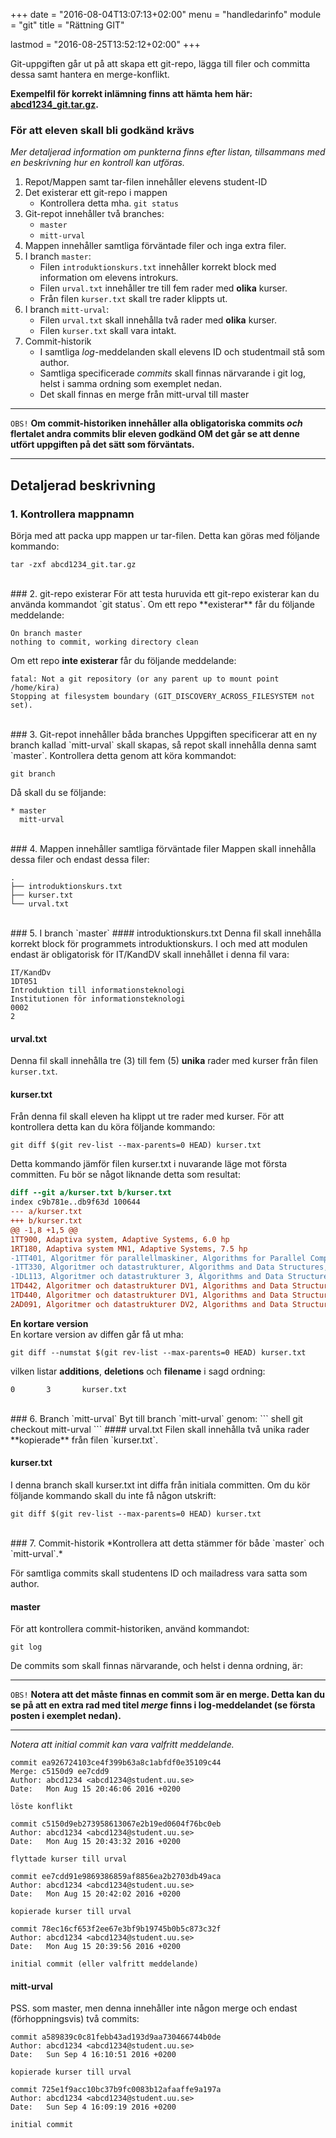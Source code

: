 +++
date = "2016-08-04T13:07:13+02:00"
menu = "handledarinfo"
module = "git"
title = "Rättning GIT"

lastmod = "2016-08-25T13:52:12+02:00"
+++

Git-uppgiften går ut på att skapa ett git-repo, lägga till filer och committa
dessa samt hantera en merge-konflikt.

**Exempelfil för korrekt inlämning finns att hämta hem här: [abcd1234_git.tar.gz](/handledarinfo/rattningsmallar/abcd1234_git.tar.gz).**

### För att eleven skall bli godkänd krävs
*Mer detaljerad information om punkterna finns efter listan, tillsammans med en
beskrivning hur en kontroll kan utföras.*

1. Repot/Mappen samt tar-filen innehåller elevens student-ID
2. Det existerar ett git-repo i mappen
   - Kontrollera detta mha. `git status`
3. Git-repot innehåller två branches:
   - `master`
   - `mitt-urval`
4. Mappen innehåller samtliga förväntade filer och inga extra filer.
5. I branch `master`:
   + Filen `introduktionskurs.txt` innehåller korrekt block med information
     om elevens introkurs.
   + Filen `urval.txt` innehåller tre till fem rader med **olika** kurser.
   + Från filen `kurser.txt` skall tre rader klippts ut.
6. I branch `mitt-urval`:
   + Filen `urval.txt` skall innehålla två rader med **olika** kurser.
   + Filen `kurser.txt` skall vara intakt.
7. Commit-historik
   + I samtliga *log*-meddelanden skall elevens ID och studentmail stå som author.
   + Samtliga specificerade *commits* skall finnas närvarande i git log, helst
     i samma ordning som exemplet nedan.
   + Det skall finnas en merge från mitt-urval till master

***
`OBS!` **Om commit-historiken innehåller alla obligatoriska commits _och_ flertalet
andra commits blir eleven godkänd OM det går se att denne utfört uppgiften på det
sätt som förväntats.**
***

## Detaljerad beskrivning
### 1. Kontrollera mappnamn
Börja med att packa upp mappen ur tar-filen. Detta kan göras med följande
kommando:
``` shell
tar -zxf abcd1234_git.tar.gz
```

<br/>
### 2. git-repo existerar
För att testa huruvida ett git-repo existerar kan du använda kommandot
`git status`. Om ett repo **existerar** får du följande meddelande:

``` shell
On branch master
nothing to commit, working directory clean
```

Om ett repo **inte existerar** får du följande meddelande:

``` shell
fatal: Not a git repository (or any parent up to mount point /home/kira)
Stopping at filesystem boundary (GIT_DISCOVERY_ACROSS_FILESYSTEM not set).
```

<br/>
### 3. Git-repot innehåller båda branches
Uppgiften specificerar att en ny branch kallad `mitt-urval` skall skapas,
så repot skall innehålla denna samt `master`. Kontrollera detta genom
att köra kommandot:

``` shell
git branch
```

Då skall du se följande:

``` shell
* master
  mitt-urval
```

<br/>
### 4. Mappen innehåller samtliga förväntade filer
Mappen skall innehålla dessa filer och endast dessa filer:

``` text
.
├── introduktionskurs.txt
├── kurser.txt
└── urval.txt
```

<br/>
### 5. I branch `master`
#### introduktionskurs.txt
Denna fil skall innehålla korrekt block för programmets introduktionskurs.
I och med att modulen endast är obligatorisk för IT/KandDV skall innehållet
i denna fil vara:

``` text
IT/KandDv
1DT051
Introduktion till informationsteknologi
Institutionen för informationsteknologi
0002
2
```

#### urval.txt
Denna fil skall innehålla tre (3) till fem (5) **unika** rader med kurser från
filen `kurser.txt`.

#### kurser.txt
Från denna fil skall eleven ha klippt ut tre rader med kurser. För att
kontrollera detta kan du köra följande kommando:

``` shell
git diff $(git rev-list --max-parents=0 HEAD) kurser.txt
```

Detta kommando jämför filen kurser.txt i nuvarande läge mot första committen. Fu
bör se något liknande detta som resultat:

``` diff
diff --git a/kurser.txt b/kurser.txt
index c9b781e..db9f63d 100644
--- a/kurser.txt
+++ b/kurser.txt
@@ -1,8 +1,5 @@
1TT900, Adaptiva system, Adaptive Systems, 6.0 hp
1RT180, Adaptiva system MN1, Adaptive Systems, 7.5 hp
-1TT401, Algoritmer för parallellmaskiner, Algorithms for Parallel Computers, 6.0 hp
-1TT330, Algoritmer och datastrukturer, Algorithms and Data Structures, 6.0 hp
-1DL113, Algoritmer och datastrukturer 3, Algorithms and Data Structures 3, 7.5 hp
1TD442, Algoritmer och datastrukturer DV1, Algorithms and Data Structures DV1, 9.0 hp
1TD440, Algoritmer och datastrukturer DV1, Algorithms and Data Structures DV1, 7.5 hp
2AD091, Algoritmer och datastrukturer DV2, Algorithms and Data Structures DV2, 6.0 hp
```

**En kortare version**  
En kortare version av diffen går få ut mha:
``` shell
git diff --numstat $(git rev-list --max-parents=0 HEAD) kurser.txt
```
vilken listar **additions**, **deletions** och **filename** i sagd ordning:

``` text
0       3       kurser.txt
```

<br/>
### 6. Branch `mitt-urval`
Byt till branch `mitt-urval` genom:
``` shell
git checkout mitt-urval
```
#### urval.txt
Filen skall innehålla två unika rader **kopierade** från filen `kurser.txt`.

#### kurser.txt
I denna branch skall kurser.txt int diffa från initiala committen. Om du kör
följande kommando skall du inte få någon utskrift:

``` shell
git diff $(git rev-list --max-parents=0 HEAD) kurser.txt
```

<br/>
### 7. Commit-historik
*Kontrollera att detta stämmer för både `master` och `mitt-urval`.*

För samtliga commits skall studentens ID och mailadress vara satta som author.

#### master
För att kontrollera commit-historiken, använd kommandot:
``` shell
git log
```

De commits som skall finnas närvarande, och helst i denna ordning, är:  

***
`OBS!` **Notera att det måste finnas en commit som är en merge. Detta kan du
se på att en extra rad med titel _merge_ finns i log-meddelandet (se första
posten i exemplet nedan).**
***
*Notera att initial commit kan vara valfritt meddelande.*

``` shell
commit ea926724103ce4f399b63a8c1abfdf0e35109c44
Merge: c5150d9 ee7cdd9
Author: abcd1234 <abcd1234@student.uu.se>
Date:   Mon Aug 15 20:46:06 2016 +0200

löste konflikt
        
commit c5150d9eb273958613067e2b19ed0604f76bc0eb
Author: abcd1234 <abcd1234@student.uu.se>
Date:   Mon Aug 15 20:43:32 2016 +0200

flyttade kurser till urval

commit ee7cdd91e9869386859af8856ea2b2703db49aca
Author: abcd1234 <abcd1234@student.uu.se>
Date:   Mon Aug 15 20:42:02 2016 +0200

kopierade kurser till urval

commit 78ec16cf653f2ee67e3bf9b19745b0b5c873c32f
Author: abcd1234 <abcd1234@student.uu.se>
Date:   Mon Aug 15 20:39:56 2016 +0200

initial commit (eller valfritt meddelande)
```



#### mitt-urval
PSS. som master, men denna innehåller inte någon merge och endast
(förhoppningsvis) två commits:

``` shell
commit a589839c0c81febb43ad193d9aa730466744b0de
Author: abcd1234 <abcd1234@student.uu.se>
Date:   Sun Sep 4 16:10:51 2016 +0200
    
kopierade kurser till urval
    
commit 725e1f9acc10bc37b9fc0083b12afaaffe9a197a
Author: abcd1234 <abcd1234@student.uu.se>
Date:   Sun Sep 4 16:09:19 2016 +0200

initial commit
```
